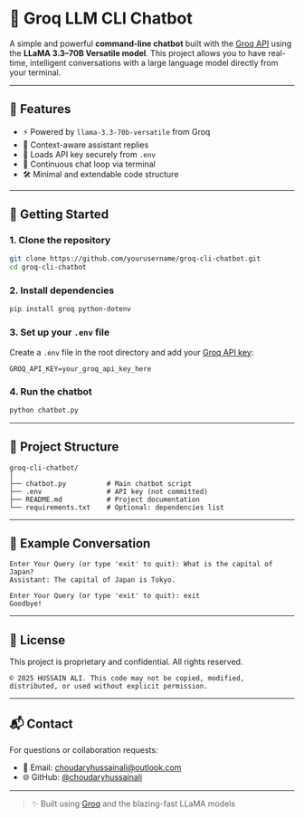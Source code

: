 # 🤖 Groq LLM CLI Chatbot

A simple and powerful **command-line chatbot** built with the [Groq API](https://console.groq.com/) using the **LLaMA 3.3–70B Versatile model**. This project allows you to have real-time, intelligent conversations with a large language model directly from your terminal.

---

## 📌 Features

* ⚡ Powered by `llama-3.3-70b-versatile` from Groq
* 🧠 Context-aware assistant replies
* 🔐 Loads API key securely from `.env`
* 💬 Continuous chat loop via terminal
* 🛠 Minimal and extendable code structure

---

## 🚀 Getting Started

### 1. Clone the repository

```bash
git clone https://github.com/yourusername/groq-cli-chatbot.git
cd groq-cli-chatbot
```

### 2. Install dependencies

```bash
pip install groq python-dotenv
```

### 3. Set up your `.env` file

Create a `.env` file in the root directory and add your [Groq API key](https://console.groq.com/):

```
GROQ_API_KEY=your_groq_api_key_here
```

### 4. Run the chatbot

```bash
python chatbot.py
```

---

## 💾 Project Structure

```
groq-cli-chatbot/
│
├── chatbot.py          # Main chatbot script
├── .env                # API key (not committed)
├── README.md           # Project documentation
└── requirements.txt    # Optional: dependencies list
```

---

## 🧠 Example Conversation

```
Enter Your Query (or type 'exit' to quit): What is the capital of Japan?
Assistant: The capital of Japan is Tokyo.

Enter Your Query (or type 'exit' to quit): exit
Goodbye!
```

---

## 📄 License

This project is proprietary and confidential. All rights reserved.

```
© 2025 HUSSAIN ALI. This code may not be copied, modified, distributed, or used without explicit permission.
```

---

## 📬 Contact

For questions or collaboration requests:

* 📧 Email: [choudaryhussainali@outlook.com](mailto:choudaryhussainali@outlook.com)
* 🌐 GitHub: [@choudaryhussainali](https://github.com/choudaryhussainali)

---

> ✨ Built using [Groq](https://groq.com) and the blazing-fast LLaMA models
